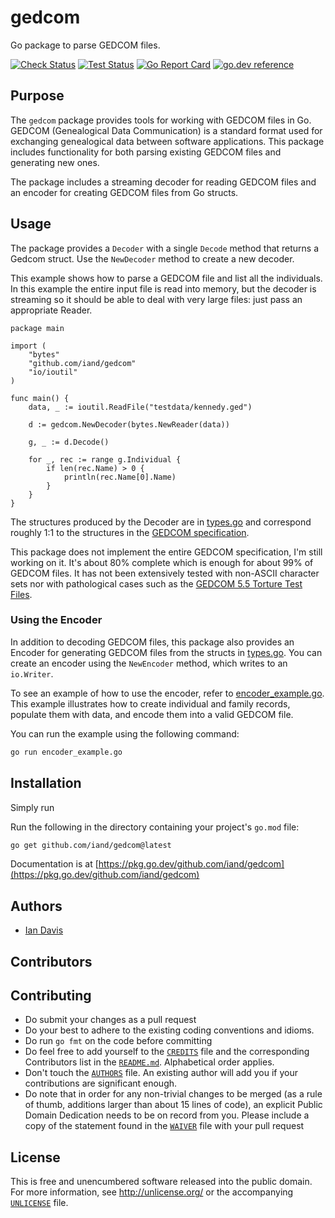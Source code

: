 # gedcom

Go package to parse GEDCOM files.

[![Check Status](https://github.com/iand/gedcom/actions/workflows/check.yml/badge.svg?branch=master)](https://github.com/iand/gedcom/actions/workflows/check.yml)
[![Test Status](https://github.com/iand/gedcom/actions/workflows/test.yml/badge.svg?branch=master)](https://github.com/iand/gedcom/actions/workflows/test.yml)
[![Go Report Card](https://goreportcard.com/badge/github.com/iand/gedcom)](https://goreportcard.com/report/github.com/iand/gedcom)
[![go.dev reference](https://img.shields.io/badge/go.dev-reference-007d9c?logo=go&logoColor=white)](https://pkg.go.dev/github.com/iand/gedcom)

## Purpose

The `gedcom` package provides tools for working with GEDCOM files in Go. GEDCOM (Genealogical Data Communication) is a standard format used for exchanging genealogical data between software applications. This package includes functionality for both parsing existing GEDCOM files and generating new ones.

The package includes a streaming decoder for reading GEDCOM files and an encoder for creating GEDCOM files from Go structs.

## Usage

The package provides a `Decoder` with a single `Decode` method that returns a Gedcom struct. Use the `NewDecoder` method to create a new decoder.

This example shows how to parse a GEDCOM file and list all the individuals. In this example the entire input file is read into memory, but the decoder is streaming so it should be able to deal with very large files: just pass an appropriate Reader.


	package main

	import (
		"bytes"
		"github.com/iand/gedcom"
		"io/ioutil"
	)

    func main() {
		data, _ := ioutil.ReadFile("testdata/kennedy.ged")

		d := gedcom.NewDecoder(bytes.NewReader(data))

		g, _ := d.Decode()

		for _, rec := range g.Individual {
			if len(rec.Name) > 0 {
				println(rec.Name[0].Name)
			}			
		}
	}

The structures produced by the Decoder are in [types.go](types.go) and correspond roughly 1:1 to the structures in the [GEDCOM specification](http://homepages.rootsweb.ancestry.com/~pmcbride/gedcom/55gctoc.htm).

This package does not implement the entire GEDCOM specification, I'm still working on it. It's about 80% complete which is enough for about 99% of GEDCOM files. It has not been extensively tested with non-ASCII character sets nor with pathological cases such as the [GEDCOM 5.5 Torture Test Files](http://www.geditcom.com/gedcom.html).

### Using the Encoder

In addition to decoding GEDCOM files, this package also provides an Encoder for generating GEDCOM files from the structs in [types.go](types.go). You can create an encoder using the `NewEncoder` method, which writes to an `io.Writer`.

To see an example of how to use the encoder, refer to [encoder_example.go](encoder_example.go). This example illustrates how to create individual and family records, populate them with data, and encode them into a valid GEDCOM file.

You can run the example using the following command:

```bash
go run encoder_example.go
```

## Installation

Simply run

Run the following in the directory containing your project's `go.mod` file:

```bash
go get github.com/iand/gedcom@latest
```

Documentation is at [https://pkg.go.dev/github.com/iand/gedcom](https://pkg.go.dev/github.com/iand/gedcom)

## Authors

* [Ian Davis](http://github.com/iand)


## Contributors


## Contributing

* Do submit your changes as a pull request
* Do your best to adhere to the existing coding conventions and idioms.
* Do run `go fmt` on the code before committing 
* Do feel free to add yourself to the [`CREDITS`](CREDITS) file and the
  corresponding Contributors list in the [`README.md`](README.md). 
  Alphabetical order applies.
* Don't touch the [`AUTHORS`](AUTHORS) file. An existing author will add you if 
  your contributions are significant enough.
* Do note that in order for any non-trivial changes to be merged (as a rule
  of thumb, additions larger than about 15 lines of code), an explicit
  Public Domain Dedication needs to be on record from you. Please include
  a copy of the statement found in the [`WAIVER`](WAIVER) file with your pull request

## License

This is free and unencumbered software released into the public domain. For more
information, see <http://unlicense.org/> or the accompanying [`UNLICENSE`](UNLICENSE) file.
